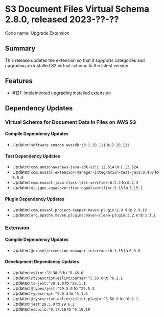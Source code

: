 # S3 Document Files Virtual Schema 2.8.0, released 2023-??-??

Code name: Upgrade Extension

## Summary

This release updates the extension so that it supports categories and upgrading an installed S3 virtual schema to the latest version.

## Features

* #121: Implemented upgrading installed extension

## Dependency Updates

### Virtual Schema for Document Data in Files on AWS S3

#### Compile Dependency Updates

* Updated `software.amazon.awssdk:s3:2.20.111` to `2.20.121`

#### Test Dependency Updates

* Updated `com.amazonaws:aws-java-sdk-s3:1.12.514` to `1.12.524`
* Updated `com.exasol:extension-manager-integration-test-java:0.4.0` to `0.5.0`
* Updated `com.exasol:java-class-list-verifier:0.2.2` to `0.2.3`
* Updated `nl.jqno.equalsverifier:equalsverifier:3.15` to `3.15.1`

#### Plugin Dependency Updates

* Updated `com.exasol:project-keeper-maven-plugin:2.9.9` to `2.9.10`
* Updated `org.apache.maven.plugins:maven-clean-plugin:3.2.0` to `3.3.1`

### Extension

#### Compile Dependency Updates

* Updated `@exasol/extension-manager-interface:0.1.15` to `0.3.0`

#### Development Dependency Updates

* Updated `eslint:^8.38.0` to `^8.46.0`
* Updated `@typescript-eslint/parser:^5.58.0` to `^6.2.1`
* Updated `ts-jest:^29.1.0` to `^29.1.1`
* Updated `@types/jest:^29.5.0` to `^29.5.3`
* Updated `typescript:^5.0.4` to `^5.1.6`
* Updated `@typescript-eslint/eslint-plugin:^5.58.0` to `^6.2.1`
* Updated `jest:29.5.0` to `29.6.2`
* Updated `esbuild:^0.17.16` to `^0.18.19`
